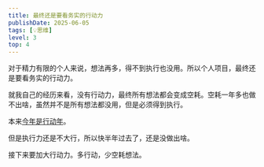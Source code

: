 ```yaml
---
title: 最终还是要看务实的行动力
publishDate: 2025-06-05
tags: [💡思维]
level: 3
top: 4
---
```


对于精力有限的个人来说，想法再多，得不到执行也没用。所以个人项目，最终还是要看务实的行动力。

就我自己的经历来看，没有行动力，最终所有想法都会变成空耗。空耗一年多也做不出啥，虽然并不是所有想法都没用，但是必须得到执行。

本来[今年是行动年](https://home.lushisang.com/xyy/20250101-%E6%96%B0%E8%87%AA%E7%84%B6%E9%80%8D%E9%81%A5%E8%A1%8C%E5%8A%A8%E5%B9%B42025/)。

但是执行力还是不大行，所以快半年过去了，还是没做出啥。

接下来要加大行动力。多行动，少空耗想法。
